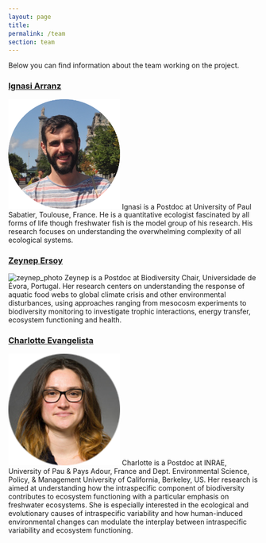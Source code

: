 ```yaml
---
layout: page
title: 
permalink: /team
section: team
---
```

Below you can find information about the team working on the project.

### [Ignasi Arranz](https://www.ignasiarranz.com)
<img src="/assets/img/ignasi_photo.png" alt="ignasi_photo" title="Ignasi" style="width: 225px;">
Ignasi is a Postdoc at University of Paul Sabatier, Toulouse, France. He is a quantitative ecologist fascinated by all forms of life though freshwater fish is the model group of his research. His research focuses on understanding the overwhelming complexity of all ecological systems.

### [Zeynep Ersoy](https://zeynepersoy.com)
<img src="/assets/img/zeynep_photo-modified.png" alt="zeynep_photo" title="Zeynep" style="width: 225px;">
Zeynep is a Postdoc at Biodiversity Chair, Universidade de Évora, Portugal. Her research centers on understanding the response of aquatic food webs to global climate crisis and other environmental disturbances, using approaches ranging from mesocosm experiments to biodiversity monitoring to investigate trophic interactions, energy transfer, ecosystem functioning and health.

### [Charlotte Evangelista](https://charlotteevangelista.weebly.com)
<img src="/assets/img/charlotte_photo-modified.png" alt="charlotte_photo" title="Charlotte" style="width: 225px;">
Charlotte is a Postdoc at INRAE, University of Pau & Pays Adour, France and
Dept. Environmental Science, Policy, & Management
University of California, Berkeley, US.  Her research is aimed at understanding how the intraspecific component of biodiversity contributes to ecosystem functioning with a particular emphasis on freshwater ecosystems. She is especially interested in the ecological and evolutionary causes of intraspecific variability and how human-induced environmental changes can modulate the interplay between intraspecific variability and ecosystem functioning.
